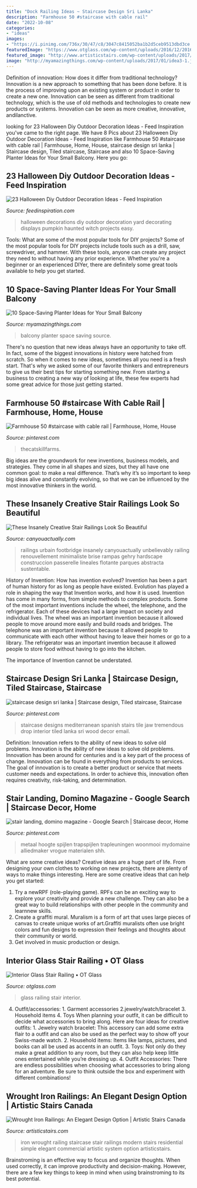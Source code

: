 ```yaml
---
title: "Dock Railing Ideas ~ Staircase Design Sri Lanka"
description: "Farmhouse 50 #staircase with cable rail"
date: "2022-10-08"
categories:
- "ideas"
images:
- "https://i.pinimg.com/736x/30/47/c8/3047c8415052ba1b2d5ceb9513dbd3ce.jpg"
featuredImage: "https://www.otglass.com/wp-content/uploads/2016/12/2016-12-07-12.28.13.jpg"
featured_image: "http://www.artisticstairs.com/wp-content/uploads/2017/08/193.jpg"
image: "http://myamazingthings.com/wp-content/uploads/2017/01/idea3-1.jpg"
---
```



Definition of innovation: How does it differ from traditional technology?
Innovation is a new approach to something that has been done before. It is the process of improving upon an existing system or product in order to create a new one. Innovation can be seen as different from traditional technology, which is the use of old methods and technologies to create new products or systems. Innovation can be seen as more creative, innovative, andilanctive.

	

		
looking for 23 Halloween Diy Outdoor Decoration Ideas - Feed Inspiration you've came to the right page. We have 8 Pics about 23 Halloween Diy Outdoor Decoration Ideas - Feed Inspiration like Farmhouse 50 #staircase with cable rail | Farmhouse, Home, House, staircase design sri lanka | Staircase design, Tiled staircase, Staircase and also 10 Space-Saving Planter Ideas for Your Small Balcony. Here you go:
		
    
## 23 Halloween Diy Outdoor Decoration Ideas - Feed Inspiration

<img loading=lazy src="http://feedinspiration.com/wp-content/uploads/2016/09/DIY-Halloween-yard-decorations.jpg" onerror="this.onerror=null;this.src='https://tse3.mm.bing.net/th?id=OIP.0v_6wolqqNCfh2a6fW81eQHaJ4&amp;pid=15.1';" alt="23 Halloween Diy Outdoor Decoration Ideas - Feed Inspiration">

_Source: feedinspiration.com_

>halloween decorations diy outdoor decoration yard decorating displays pumpkin haunted witch projects easy. 

	

Tools: What are some of the most popular tools for DIY projects?
Some of the most popular tools for DIY projects include tools such as a drill, saw, screwdriver, and hammer. With these tools, anyone can create any project they need to without having any prior experience. Whether you're a beginner or an experienced DIYer, there are definitely some great tools available to help you get started.

    
## 10 Space-Saving Planter Ideas For Your Small Balcony

<img loading=lazy src="http://myamazingthings.com/wp-content/uploads/2017/01/idea3-1.jpg" onerror="this.onerror=null;this.src='https://tse4.mm.bing.net/th?id=OIP.V18mttBz5czfVT3KY_9nHQHaJ4&amp;pid=15.1';" alt="10 Space-Saving Planter Ideas for Your Small Balcony">

_Source: myamazingthings.com_

>balcony planter space saving source. 

	

There's no question that new ideas always have an opportunity to take off. In fact, some of the biggest innovations in history were hatched from scratch. So when it comes to new ideas, sometimes all you need is a fresh start. That's why we asked some of our favorite thinkers and entrepreneurs to give us their best tips for starting something new. From starting a business to creating a new way of looking at life, these few experts had some great advice for those just getting started.

    
## Farmhouse 50 #staircase With Cable Rail | Farmhouse, Home, House

<img loading=lazy src="https://i.pinimg.com/736x/f2/14/a2/f214a226ec967ee96375993af60c0af6.jpg" onerror="this.onerror=null;this.src='https://tse1.mm.bing.net/th?id=OIP.usbuKU5OU1a7AyM3OrbUAwHaMA&amp;pid=15.1';" alt="Farmhouse 50 #staircase with cable rail | Farmhouse, Home, House">

_Source: pinterest.com_

>thecatskillfarms. 

	

Big ideas are the groundwork for new inventions, business models, and strategies. They come in all shapes and sizes, but they all have one common goal: to make a real difference. That’s why it’s so important to keep big ideas alive and constantly evolving, so that we can be influenced by the most innovative thinkers in the world.

    
## These Insanely Creative Stair Railings Look So Beautiful

<img loading=lazy src="http://canyouactually.com/wp-content/uploads/2b8aa1f93ac14446641d7c10468a98b5.jpg" onerror="this.onerror=null;this.src='https://tse4.mm.bing.net/th?id=OIP.t3lEoXvECYzyBEnBf7_RqgHaLI&amp;pid=15.1';" alt="These Insanely Creative Stair Railings Look So Beautiful">

_Source: canyouactually.com_

>railings urbain footbridge insanely canyouactually unbelievably railing renouvellement minimaliste brise rampas gehry hardscape construccion passerelle lineales flotante parques abstracta sustentable. 

	

History of Invention: How has invention evolved?
Invention has been a part of human history for as long as people have existed. Evolution has played a role in shaping the way that Invention works, and how it is used. Invention has come in many forms, from simple methods to complex products. 
Some of the most important inventions include the wheel, the telephone, and the refrigerator. Each of these devices had a large impact on society and individual lives. The wheel was an important invention because it allowed people to move around more easily and build roads and bridges. The telephone was an important invention because it allowed people to communicate with each other without having to leave their homes or go to a library. The refrigerator was an important invention because it allowed people to store food without having to go into the kitchen. 

The importance of Invention cannot be understated.

    
## Staircase Design Sri Lanka | Staircase Design, Tiled Staircase, Staircase

<img loading=lazy src="https://i.pinimg.com/736x/b9/52/32/b95232e1071fceb0f062791d5c2ed354.jpg" onerror="this.onerror=null;this.src='https://tse1.mm.bing.net/th?id=OIP.RlhG_-9ihSdkT8G-NM1nfgHaLH&amp;pid=15.1';" alt="staircase design sri lanka | Staircase design, Tiled staircase, Staircase">

_Source: pinterest.com_

>staircase designs mediterranean spanish stairs tile jaw tremendous drop interior tiled lanka sri wood decor email. 

	

Definition: Innovation refers to the ability of new ideas to solve old problems.
Innovation is the ability of new ideas to solve old problems. Innovation has been around for centuries and is a key part of the process of change. Innovation can be found in everything from products to services. The goal of innovation is to create a better product or service that meets customer needs and expectations. In order to achieve this, innovation often requires creativity, risk-taking, and determination.

    
## Stair Landing, Domino Magazine - Google Search | Staircase Decor, Home

<img loading=lazy src="https://i.pinimg.com/736x/30/47/c8/3047c8415052ba1b2d5ceb9513dbd3ce.jpg" onerror="this.onerror=null;this.src='https://tse3.mm.bing.net/th?id=OIP.Ug7gi-iYczbvGjFubEsPhQHaKX&amp;pid=15.1';" alt="stair landing, domino magazine - Google Search | Staircase decor, Home">

_Source: pinterest.com_

>metaal hoogte spijlen trapspijlen trapleuningen woonmooi mydomaine alliedmaker vrogue materialen shh. 

	

What are some creative ideas?
Creative ideas are a huge part of life. From designing your own clothes to working on new projects, there are plenty of ways to make things interesting. Here are some creative ideas that can help you get started: 
1. Try a newRPF (role-playing game). RPFs can be an exciting way to explore your creativity and provide a new challenge. They can also be a great way to build relationships with other people in the community and learnnew skills. 
2. Create a graffiti mural. Muralism is a form of art that uses large pieces of canvas to create unique works of art.Graffiti muralists often use bright colors and fun designs to expression their feelings and thoughts about their community or world. 
3. Get involved in music production or design.

    
## Interior Glass Stair Railing • OT Glass

<img loading=lazy src="https://www.otglass.com/wp-content/uploads/2016/12/2016-12-07-12.28.13.jpg" onerror="this.onerror=null;this.src='https://tse2.mm.bing.net/th?id=OIP.mvQlzNuZYwGUu_kJEowTpAHaJ4&amp;pid=15.1';" alt="Interior Glass Stair Railing • OT Glass">

_Source: otglass.com_

>glass railing stair interior. 

	

4. Outfit/accessories: 1. Garment accessories 2.jewelry/watch/bracelet 3. Household items 4. Toys
When planning your outfit, it can be difficult to decide what accessories to bring along. Here are four ideas for creative outfits: 1. Jewelry watch bracelet: This accessory can add some extra flair to a outfit and can also be used as the perfect way to show off your Swiss-made watch. 2. Household items: Items like lamps, pictures, and books can all be used as accents in an outfit. 3. Toys: Not only do they make a great addition to any room, but they can also help keep little ones entertained while you’re dressing up. 4. Outfit Accessories: There are endless possibilities when choosing what accessories to bring along for an adventure. Be sure to think outside the box and experiment with different combinations!

    
## Wrought Iron Railings: An Elegant Design Option | Artistic Stairs Canada

<img loading=lazy src="http://www.artisticstairs.com/wp-content/uploads/2017/08/193.jpg" onerror="this.onerror=null;this.src='https://tse1.mm.bing.net/th?id=OIP.S9Wk65nvkNkWmm6HRxgclAHaJ4&amp;pid=15.1';" alt="Wrought Iron Railings: An Elegant Design Option | Artistic Stairs Canada">

_Source: artisticstairs.com_

>iron wrought railing staircase stair railings modern stairs residential simple elegant commercial artistic system option artisticstairs. 

	

Brainstroming is an effective way to focus and organize thoughts. When used correctly, it can improve productivity and decision-making. However, there are a few key things to keep in mind when using brainstroming to its best potential.

